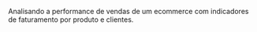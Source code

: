 Analisando a performance de vendas de um ecommerce com indicadores de faturamento por produto e clientes. 


<p data-sourcepos="9:1-9:189" dir="auto"><a href="https://datastudio.google.com/reporting/905ba87e-eab9-4237-aca3-c03498b56d90>Ecommerce Performance</a></p>





*Este dashboard foi criado com dados fictícius.
